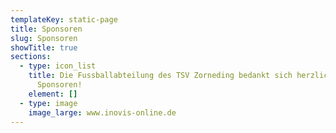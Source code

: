 ```yaml
---
templateKey: static-page
title: Sponsoren
slug: Sponsoren
showTitle: true
sections:
  - type: icon_list
    title: Die Fussballabteilung des TSV Zorneding bedankt sich herzlich bei allen
      Sponsoren!
    element: []
  - type: image
    image_large: www.inovis-online.de
---
```

